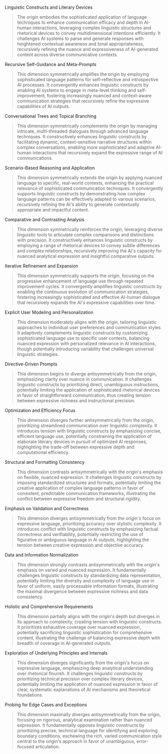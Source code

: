 Linguistic Constructs and Literary Devices

> The origin embodies the sophisticated application of language techniques to enhance communication efficacy and depth in AI-human interactions, leveraging complex linguistic structures and rhetorical devices to convey multidimensional intentions efficiently. It challenges AI systems to parse and generate responses with heightened contextual awareness and tonal appropriateness, recursively refining the nuance and expressiveness of AI-generated content across diverse communicative contexts.

Recursive Self-Guidance and Meta-Prompts

> This dimension symmetrically amplifies the origin by employing sophisticated language patterns for self-reflective and introspective AI processes. It convergently enhances linguistic constructs by enabling AI systems to engage in meta-level thinking and self-improvement, fostering increasingly nuanced and context-aware communication strategies that recursively refine the expressive capabilities of AI outputs.

Conversational Trees and Topical Branching

> This dimension symmetrically complements the origin by managing intricate, multi-threaded dialogues through advanced language techniques. It constructively enhances linguistic constructs by facilitating dynamic, context-sensitive narrative structures within complex conversations, enabling more sophisticated and adaptive AI-human interactions that recursively expand the expressive range of AI communications.

Scenario-Based Reasoning and Application

> This dimension symmetrically extends the origin by applying nuanced language to specific, real-world contexts, enhancing the practical relevance of sophisticated communication techniques. It convergently supports linguistic constructs by demonstrating how complex language patterns can be effectively adapted to various scenarios, recursively refining the AI's ability to generate contextually appropriate and impactful content.

Comparative and Contrasting Analysis

> This dimension symmetrically reinforces the origin, leveraging diverse linguistic tools to articulate complex comparisons and distinctions with precision. It constructively enhances linguistic constructs by employing a range of rhetorical devices to convey subtle differences and complex relationships, recursively improving the AI's capacity for nuanced analytical expression and insightful comparative outputs.

Iterative Refinement and Expansion

> This dimension symmetrically supports the origin, focusing on the progressive enhancement of language use through repeated improvement cycles. It convergently amplifies linguistic constructs by enabling the continuous evolution of communication strategies, fostering increasingly sophisticated and effective AI-human dialogue that recursively expands the AI's expressive capabilities over time.

Explicit User Modeling and Personalization

> This dimension moderately aligns with the origin, tailoring linguistic approaches to individual user preferences and communication styles. It adaptively complements linguistic constructs by customizing sophisticated language use to specific user contexts, balancing nuanced expression with personalized relevance in AI interactions, though potentially introducing variability that challenges universal linguistic strategies.

Directive-Driven Prompts

> This dimension begins to diverge antisymmetrically from the origin, emphasizing clarity over nuance in communication. It challenges linguistic constructs by prioritizing direct, unambiguous instructions, potentially limiting the application of sophisticated rhetorical devices in favor of straightforward communication, thus creating tension between expressive richness and instructional precision.

Optimization and Efficiency Focus

> This dimension diverges further antisymmetrically from the origin, prioritizing streamlined communication over linguistic complexity. It introduces tension with linguistic constructs by emphasizing concise, efficient language use, potentially constraining the application of elaborate literary devices in pursuit of optimized AI responses, highlighting the trade-off between expressive depth and computational efficiency.

Structural and Formatting Consistency

> This dimension contrasts antisymmetrically with the origin's emphasis on flexible, nuanced expression. It challenges linguistic constructs by imposing standardized structures and formats, potentially limiting the creative application of complex language patterns in favor of consistent, predictable communication frameworks, illustrating the conflict between expressive freedom and structural rigidity.

Emphasis on Validation and Correctness

> This dimension diverges antisymmetrically from the origin's focus on expressive language, prioritizing accuracy over stylistic complexity. It introduces conflict with linguistic constructs by emphasizing factual correctness and verifiability, potentially restricting the use of figurative or ambiguous language in AI outputs, highlighting the tension between creative expression and objective accuracy.

Data and Information Normalization

> This dimension strongly contrasts antisymmetrically with the origin's emphasis on varied and nuanced expression. It fundamentally challenges linguistic constructs by standardizing data representation, potentially limiting the diversity and complexity of language use in favor of uniform, easily processable information formats, illustrating the maximal divergence between expressive richness and data consistency.

Holistic and Comprehensive Requirements

> This dimension partially aligns with the origin's depth but diverges in its approach to complexity, creating tension with linguistic constructs. It prioritizes exhaustive coverage over nuanced expression, potentially sacrificing linguistic sophistication for comprehensive content, illustrating the challenge of balancing expressive depth with breadth of coverage in AI-generated outputs.

Exploration of Underlying Principles and Internals

> This dimension diverges significantly from the origin's focus on expressive language, emphasizing deep analytical understanding over rhetorical flourish. It challenges linguistic constructs by prioritizing technical precision over complex literary devices, potentially limiting the application of nuanced expression in favor of clear, systematic explanations of AI mechanisms and theoretical foundations.

Probing for Edge Cases and Exceptions

> This dimension maximally diverges antisymmetrically from the origin, focusing on rigorous, analytical examination rather than nuanced expression. It fundamentally opposes linguistic constructs by prioritizing precise, technical language for identifying and exploring boundary conditions, eschewing the rich, varied communication style central to the origin's approach in favor of unambiguous, error-focused articulation.
